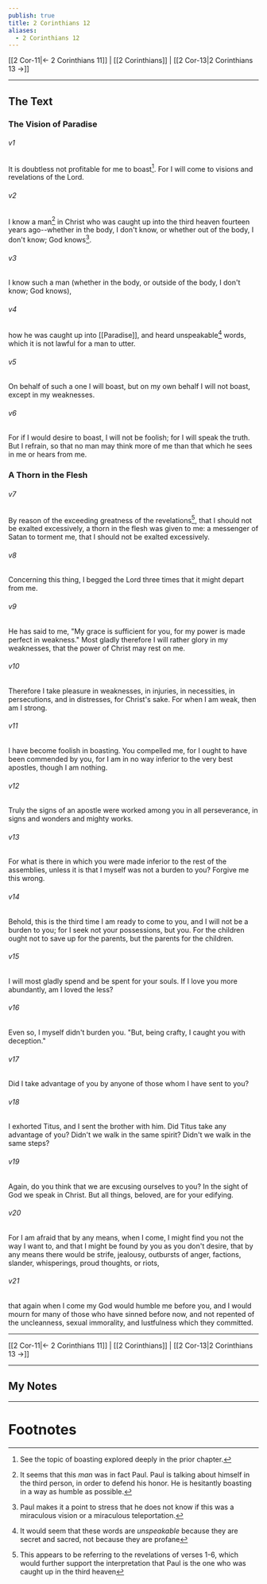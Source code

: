 ```yaml
---
publish: true
title: 2 Corinthians 12
aliases:
  - 2 Corinthians 12
---
```


[[2 Cor-11|← 2 Corinthians 11]] | [[2 Corinthians]] | [[2 Cor-13|2 Corinthians 13 →]]
***

## The Text
### The Vision of Paradise
###### v1 
It is doubtless not profitable for me to boast[^1]. For I will come to visions and revelations of the Lord. 

###### v2 
I know a man[^2] in Christ who was caught up into the third heaven fourteen years ago--whether in the body, I don't know, or whether out of the body, I don't know; God knows[^3]. 

###### v3 
I know such a man (whether in the body, or outside of the body, I don't know; God knows), 

###### v4 
how he was caught up into [[Paradise]], and heard unspeakable[^4] words, which it is not lawful for a man to utter. 

###### v5 
On behalf of such a one I will boast, but on my own behalf I will not boast, except in my weaknesses. 

###### v6 
For if I would desire to boast, I will not be foolish; for I will speak the truth. But I refrain, so that no man may think more of me than that which he sees in me or hears from me. 

### A Thorn in the Flesh
###### v7 
By reason of the exceeding greatness of the revelations[^5], that I should not be exalted excessively, a thorn in the flesh was given to me: a messenger of Satan to torment me, that I should not be exalted excessively. 

###### v8 
Concerning this thing, I begged the Lord three times that it might depart from me. 

###### v9 
He has said to me, "My grace is sufficient for you, for my power is made perfect in weakness." Most gladly therefore I will rather glory in my weaknesses, that the power of Christ may rest on me. 

###### v10 
Therefore I take pleasure in weaknesses, in injuries, in necessities, in persecutions, and in distresses, for Christ's sake. For when I am weak, then am I strong. 

###### v11 
I have become foolish in boasting. You compelled me, for I ought to have been commended by you, for I am in no way inferior to the very best apostles, though I am nothing. 

###### v12 
Truly the signs of an apostle were worked among you in all perseverance, in signs and wonders and mighty works. 

###### v13 
For what is there in which you were made inferior to the rest of the assemblies, unless it is that I myself was not a burden to you? Forgive me this wrong. 

###### v14 
Behold, this is the third time I am ready to come to you, and I will not be a burden to you; for I seek not your possessions, but you. For the children ought not to save up for the parents, but the parents for the children. 

###### v15 
I will most gladly spend and be spent for your souls. If I love you more abundantly, am I loved the less? 

###### v16 
Even so, I myself didn't burden you. "But, being crafty, I caught you with deception." 

###### v17 
Did I take advantage of you by anyone of those whom I have sent to you? 

###### v18 
I exhorted Titus, and I sent the brother with him. Did Titus take any advantage of you? Didn't we walk in the same spirit? Didn't we walk in the same steps? 

###### v19 
Again, do you think that we are excusing ourselves to you? In the sight of God we speak in Christ. But all things, beloved, are for your edifying. 

###### v20 
For I am afraid that by any means, when I come, I might find you not the way I want to, and that I might be found by you as you don't desire, that by any means there would be strife, jealousy, outbursts of anger, factions, slander, whisperings, proud thoughts, or riots, 

###### v21 
that again when I come my God would humble me before you, and I would mourn for many of those who have sinned before now, and not repented of the uncleanness, sexual immorality, and lustfulness which they committed.

***
[[2 Cor-11|← 2 Corinthians 11]] | [[2 Corinthians]] | [[2 Cor-13|2 Corinthians 13 →]]

---
## My Notes

---
# Footnotes

[^1]: See the topic of boasting explored deeply in the prior chapter. 
[^2]: It seems that this *man* was in fact Paul. Paul is talking about himself in the third person, in order to defend his honor. He is hesitantly boasting in a way as humble as possible. 
[^3]: Paul makes it a point to stress that he does not know if this was a miraculous vision or a miraculous teleportation. 
[^4]: It would seem that these words are *unspeakable* because they are secret and sacred, not because they are profane
[^5]: This appears to be referring to the revelations of verses 1-6, which would further support the interpretation that Paul is the one who was caught up in the third heaven
